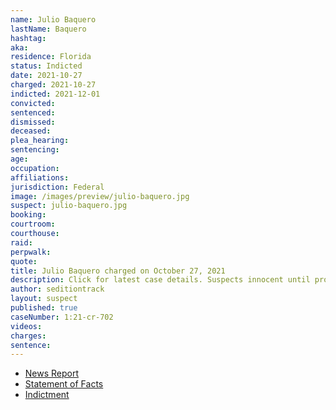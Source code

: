 ```yaml
---
name: Julio Baquero
lastName: Baquero
hashtag:
aka:
residence: Florida
status: Indicted
date: 2021-10-27
charged: 2021-10-27
indicted: 2021-12-01
convicted:
sentenced:
dismissed:
deceased:
plea_hearing:
sentencing:
age:
occupation:
affiliations:
jurisdiction: Federal
image: /images/preview/julio-baquero.jpg
suspect: julio-baquero.jpg
booking:
courtroom:
courthouse:
raid:
perpwalk:
quote:
title: Julio Baquero charged on October 27, 2021
description: Click for latest case details. Suspects innocent until proven guilty.
author: seditiontrack
layout: suspect
published: true
caseNumber: 1:21-cr-702
videos:
charges:
sentence:
---
```


- [News Report](https://bipartisanreport.com/2021/11/12/florida-insurrectionist-who-assaulted-police-caught-charged-by-feds/)
- [Statement of Facts](https://www.justice.gov/usao-dc/case-multi-defendant/file/1458906/download)
- [Indictment](https://www.justice.gov/usao-dc/case-multi-defendant/file/1458911/download)
